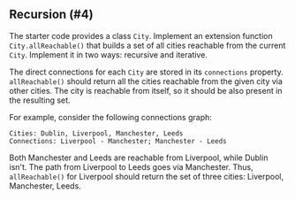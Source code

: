 ## Recursion (#4)

The starter code provides a class `City`. Implement an extension function
`City.allReachable()` that builds a set of all cities reachable from the
current `City`. Implement it in two ways: recursive and iterative.

The direct connections for each `City` are stored in its `connections`
property. `allReachable()` should return all the cities reachable from the
given city via other cities. The city is reachable from itself, so it should be
also present in the resulting set.

For example, consider the following connections graph:

```text
Cities: Dublin, Liverpool, Manchester, Leeds
Connections: Liverpool - Manchester; Manchester - Leeds
```

Both Manchester and Leeds are reachable from Liverpool, while Dublin isn't. The
path from Liverpool to Leeds goes via Manchester. Thus, `allReachable()` for
Liverpool should return the set of three cities: Liverpool, Manchester, Leeds.
